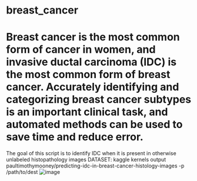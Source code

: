# breast_cancer
# Breast cancer is the most common form of cancer in women, and invasive ductal carcinoma (IDC) is the most common form of breast cancer. Accurately identifying and categorizing breast cancer subtypes is an important clinical task, and automated methods can be used to save time and reduce error.

The goal of this script is to identify IDC when it is present in otherwise unlabeled histopathology images
DATASET:
kaggle kernels output paultimothymooney/predicting-idc-in-breast-cancer-histology-images -p /path/to/dest
![image](https://user-images.githubusercontent.com/62798405/154257855-f8d55632-5d91-4d6c-9b9a-d9285a5fa571.png)
